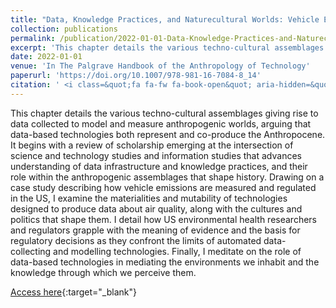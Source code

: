 ```yaml
---
title: "Data, Knowledge Practices, and Naturecultural Worlds: Vehicle Emissions in the Anthropocene"
collection: publications
permalink: /publication/2022-01-01-Data-Knowledge-Practices-and-Naturecultural-Worlds-Vehicle-Emissions-in-the-Anthropocene
excerpt: 'This chapter details the various techno-cultural assemblages giving rise to data collected to model and measure anthropogenic worlds, arguing that data-based technologies both represent and co-produce the Anthropocene. It begins with a review of scholarship emerging at the intersection of science an...'
date: 2022-01-01
venue: 'In The Palgrave Handbook of the Anthropology of Technology'
paperurl: 'https://doi.org/10.1007/978-981-16-7084-8_14'
citation: ' <i class=&quot;fa fa-fw fa-book-open&quot; aria-hidden=&quot;true&quot;></i> Lindsay Poirier. 2022. &quot;Data, Knowledge Practices, and Naturecultural Worlds: Vehicle Emissions in the Anthropocene.&quot; <i>In The Palgrave Handbook of the Anthropology of Technology</i>, edited by  Maja Bruun,  Ayo Wahlberg,  Rachel Douglas-Jones,  Cathrine Hasse,  Klaus Hoeyer,  Dorthe Kristensen,  Brit Winthereik, 273--290. Springer.'
---
```

This chapter details the various techno-cultural assemblages giving rise to data collected to model and measure anthropogenic worlds, arguing that data-based technologies both represent and co-produce the Anthropocene. It begins with a review of scholarship emerging at the intersection of science and technology studies and information studies that advances understanding of data infrastructure and knowledge practices, and their role within the anthropogenic assemblages that shape history. Drawing on a case study describing how vehicle emissions are measured and regulated in the US, I examine the materialities and mutability of technologies designed to produce data about air quality, along with the cultures and politics that shape them. I detail how US environmental health researchers and regulators grapple with the meaning of evidence and the basis for regulatory decisions as they confront the limits of automated data-collecting and modelling technologies. Finally, I meditate on the role of data-based technologies in mediating the environments we inhabit and the knowledge through which we perceive them.

[Access here](https://doi.org/10.1007/978-981-16-7084-8_14){:target="_blank"}
